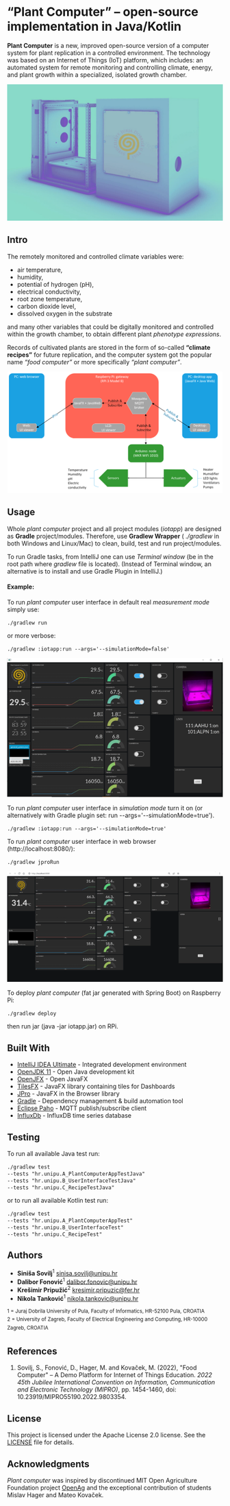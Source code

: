 # “Plant Computer” – open-source implementation in Java/Kotlin

**Plant Computer** is a new, improved open-source version of a 
computer system for plant replication in a controlled environment. 
The technology was based on an Internet of Things (IoT) platform, 
which includes: an automated system for remote monitoring and 
controlling climate, energy, and plant growth within a specialized, 
isolated growth chamber.

![](images/Figure01.png?raw=true)

## Intro
The remotely monitored and controlled climate variables were: 
- air temperature, 
- humidity, 
- potential of hydrogen (pH), 
- electrical conductivity, 
- root zone temperature, 
- carbon dioxide level, 
- dissolved oxygen in the substrate 

and many other variables that could be digitally monitored and 
controlled within the growth chamber, to obtain different 
plant *phenotype expressions*.

Records of cultivated plants are stored in the form of so-called 
**“climate recipes”** for future replication, and the computer 
system got the popular name *“food computer”* or more specifically *“plant computer”*.

![](images/Figure02.png?raw=true)

## Usage
Whole *plant computer* project and all project modules (*iotapp*)
are designed as **Gradle** project/modules. Therefore, use 
**Gradlew Wrapper** ( *./gradlew* in both Windows and Linux/Mac) 
to clean, build, test and run project/modules.

To run Gradle tasks, from IntelliJ one can use *Terminal window* 
(be in the root path where *gradlew* file is located).
(Instead of Terminal window, an alternative is to install and 
use Gradle Plugin in IntelliJ.)

#### Example:
To run *plant computer* user interface in default real *measurement mode* simply use:
```
./gradlew run
```
or more verbose:
```
./gradlew :iotapp:run --args='--simulationMode=false'
```

![](images/Figure03.png?raw=true)

To run *plant computer* user interface in *simulation mode* turn it on 
(or alternatively with Gradle plugin set: run --args='--simulationMode=true').
```
./gradlew :iotapp:run --args='--simulationMode=true'
```

To run *plant computer* user interface in web browser (http://localhost:8080/):
```
./gradlew jproRun
```
![](images/Figure04.png?raw=true)

To deploy *plant computer* (fat jar generated with Spring Boot) on Raspberry Pi:
```
./gradlew deploy
```
then run jar (java -jar iotapp.jar) on RPi.


## Built With
* [IntelliJ IDEA Ultimate](https://www.jetbrains.com/idea/) - Integrated development environment
* [OpenJDK 11](https://confluence.jetbrains.com/display/JBR/JetBrains+Runtime) - Open Java development kit
* [OpenJFX](https://openjfx.io/) - Open JavaFX
* [TilesFX](https://github.com/HanSolo/tilesfx) - JavaFX library containing tiles for Dashboards
* [JPro](https://www.jpro.one/) - JavaFX in the Browser library
* [Gradle](https://gradle.org/) - Dependency management & build automation tool
* [Eclipse Paho](https://www.eclipse.org/paho/) - MQTT publish/subscribe client
* [InfluxDb](https://www.influxdata.com/) - InfluxDB time series database


## Testing

To run all available Java test run:
```
./gradlew test 
--tests "hr.unipu.A_PlantComputerAppTestJava" 
--tests "hr.unipu.B_UserInterfaceTestJava" 
--tests "hr.unipu.C_RecipeTestJava"
```
or to run all available Kotlin test run:
```
./gradlew test 
--tests "hr.unipu.A_PlantComputerAppTest" 
--tests "hr.unipu.B_UserInterfaceTest" 
--tests "hr.unipu.C_RecipeTest"
```


## Authors
- **Siniša Sovilj**<sup>1</sup> <sinisa.sovilj@unipu.hr>
- **Dalibor Fonović**<sup>1</sup> <dalibor.fonovic@unipu.hr>
- **Krešimir Pripužić**<sup>2</sup> <kresimir.pripuzic@fer.hr>
- **Nikola Tanković**<sup>1</sup> <nikola.tankovic@unipu.hr>

<sup>1 = Juraj Dobrila University of Pula, Faculty of Informatics, HR-52100 Pula, CROATIA </sup>  \
<sup>2 = University of Zagreb, Faculty of Electrical Engineering and Computing, HR-10000 Zagreb, CROATIA </sup>


## References
1. Sovilj, S., Fonović, D., Hager, M. and Kovaček, M. (2022),
   "Food Computer" – A Demo Platform for Internet of Things Education.
   *2022 45th Jubilee International Convention on Information, Communication and Electronic Technology (MIPRO)*, 
   pp. 1454-1460, doi: 10.23919/MIPRO55190.2022.9803354.


## License
This project is licensed under the Apache License 2.0 license. See the [LICENSE](LICENSE) file for details.


## Acknowledgments
*Plant computer* was inspired by discontinued MIT
Open Agriculture Foundation project 
[OpenAg](https://github.com/OpenAgricultureFoundation) 
and the exceptional contribution of students Mislav Hager and Mateo Kovaček.